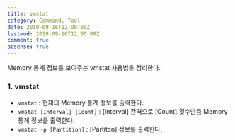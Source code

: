 ```yaml
---
title: vmstat
category: Command, Tool
date: 2019-09-16T12:00:00Z
lastmod: 2019-09-16T12:00:00Z
comment: true
adsense: true
---
```


Memory 통계 정보를 보여주는 vmstat 사용법을 정리한다.

### 1. vmstat

* `vmstat` : 현재의 Memory 통계 정보를 출력한다.
* `vmstat [Interval] [Count]` : [Interval] 간격으로 [Count] 횟수만큼 Memory 통계 정보를 출력한다.
* `vmstat -p [Partition]` : [Partiton] 정보를 출력한다.
